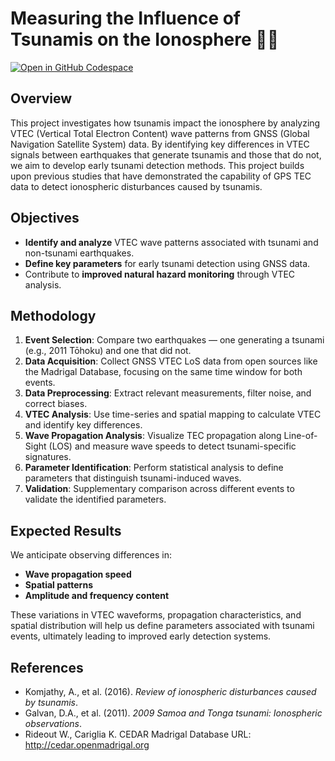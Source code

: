 # Measuring the Influence of Tsunamis on the Ionosphere 🌊📡

[![Open in GitHub Codespace](https://github.com/codespaces/badge.svg)](https://codespaces.new/d33pk3rn3l/tsunami-vtec-waves)

## Overview

This project investigates how tsunamis impact the ionosphere by analyzing VTEC (Vertical Total Electron Content) wave patterns from GNSS (Global Navigation Satellite System) data. By identifying key differences in VTEC signals between earthquakes that generate tsunamis and those that do not, we aim to develop early tsunami detection methods. This project builds upon previous studies that have demonstrated the capability of GPS TEC data to detect ionospheric disturbances caused by tsunamis.

## Objectives

- **Identify and analyze** VTEC wave patterns associated with tsunami and non-tsunami earthquakes.
- **Define key parameters** for early tsunami detection using GNSS data.
- Contribute to **improved natural hazard monitoring** through VTEC analysis.

## Methodology

1. **Event Selection**: Compare two earthquakes — one generating a tsunami (e.g., 2011 Tōhoku) and one that did not.
2. **Data Acquisition**: Collect GNSS VTEC LoS data from open sources like the Madrigal Database, focusing on the same time window for both events.
3. **Data Preprocessing**: Extract relevant measurements, filter noise, and correct biases.
4. **VTEC Analysis**: Use time-series and spatial mapping to calculate VTEC and identify key differences.
5. **Wave Propagation Analysis**: Visualize TEC propagation along Line-of-Sight (LOS) and measure wave speeds to detect tsunami-specific signatures.
6. **Parameter Identification**: Perform statistical analysis to define parameters that distinguish tsunami-induced waves.
7. **Validation**: Supplementary comparison across different events to validate the identified parameters.

## Expected Results

We anticipate observing differences in:
- **Wave propagation speed**
- **Spatial patterns**
- **Amplitude and frequency content** 

These variations in VTEC waveforms, propagation characteristics, and spatial distribution will help us define parameters associated with tsunami events, ultimately leading to improved early detection systems.

## References

- Komjathy, A., et al. (2016). *Review of ionospheric disturbances caused by tsunamis*.
- Galvan, D.A., et al. (2011). *2009 Samoa and Tonga tsunami: Ionospheric observations*.
- Rideout W., Cariglia K. CEDAR Madrigal Database URL: http://cedar.openmadrigal.org

